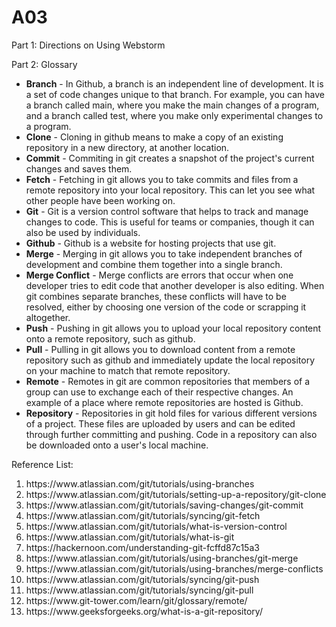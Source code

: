 # A03

Part 1: Directions on Using Webstorm

Part 2: Glossary
<ul>
<li><b>Branch</b> - In Github, a branch is an independent line of development. It is a set of code changes unique to that branch. For example, you can have a branch called main, where you make the main changes of a program, and a branch called test, where you make only experimental changes to a program.
  <li><b>Clone</b> - Cloning in github means to make a copy of an existing repository in a new directory, at another location. 
  <li><b>Commit</b> - Commiting in git creates a snapshot of the project's current changes and saves them.
  <li><b>Fetch</b> - Fetching in git allows you to take commits and files from a remote repository into your local repository. This can let you see what other people have been working on.
  <li><b>Git</b> - Git is a version control software that helps to track and manage changes to code. This is useful for teams or companies, though it can also be used by individuals. 
<li><b>Github</b> - Github is a website for hosting projects that use git. 
  <li><b>Merge</b> - Merging in git allows you to take independent branches of development and combine them together into a single branch. 
  <li><b>Merge Conflict</b> - Merge conflicts are errors that occur when one developer tries to edit code that another developer is also editing. When git combines separate branches, these conflicts will have to be resolved, either by choosing one version of the code or scrapping it altogether. 
  <li><b>Push</b> - Pushing in git allows you to upload your local repository content onto a remote repository, such as github. 
  <li><b>Pull</b> - Pulling in git allows you to download content from a remote repository such as github and immediately update the local repository on your machine to match that remote repository. 
  <li><b>Remote</b> - Remotes in git are common repositories that members of a group can use to exchange each of their respective changes. An example of a place where remote repositories are hosted is Github.
  <li><b>Repository</b> - Repositories in git hold files for various different versions of a project. These files are uploaded by users and can be edited through further committing and pushing. Code in a repository can also be downloaded onto a user's local machine. 
</ul>

Reference List:
<ol>
<li>https://www.atlassian.com/git/tutorials/using-branches</li>
  <li>https://www.atlassian.com/git/tutorials/setting-up-a-repository/git-clone</li>
  <li>https://www.atlassian.com/git/tutorials/saving-changes/git-commit</li>
  <li>https://www.atlassian.com/git/tutorials/syncing/git-fetch</li>
  <li>https://www.atlassian.com/git/tutorials/what-is-version-control</li>
  <li>https://www.atlassian.com/git/tutorials/what-is-git</li>
  <li>https://hackernoon.com/understanding-git-fcffd87c15a3</li>
  <li>https://www.atlassian.com/git/tutorials/using-branches/git-merge</li>
  <li>https://www.atlassian.com/git/tutorials/using-branches/merge-conflicts</li>
  <li>https://www.atlassian.com/git/tutorials/syncing/git-push</li>
  <li>https://www.atlassian.com/git/tutorials/syncing/git-pull</li>
  <li>https://www.git-tower.com/learn/git/glossary/remote/</li>
  <li>https://www.geeksforgeeks.org/what-is-a-git-repository/</li>
</ol>
